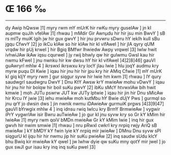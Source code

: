 # Œ 166 ‰
---
dy Awip hQwsw ]1] myry rwm mY mUrK hir rwKu myry guseIAw ] jn kI
aupmw quJih vfeIAw ]1] rhwau ] mMdir Gir Awnµdu hir hir jsu min
BwvY ] sB rs mITy muiK lgih jw hir gux gwvY ] hir jnu prvwru sDwru hY
iekIh kulI sBu jgqu CfwvY ]2] jo ikCu kIAw so hir kIAw hir kI
vifAweI ] hir jIA qyry qUM vrqdw hir pUj krweI ] hir Bgiq BMfwr
lhwiedw Awpy vrqweI ]3] lwlw hwit ivhwiJAw ikAw iqsu cqurweI ] jy
rwij bhwly qw hir gulwmu GwsI kau hir nwmu kFweI ] jnu nwnku hir kw
dwsu hY hir kI vifAweI ]4]2]8]46] gauVI guAwryrI mhlw 4 ]
ikrswxI ikrswxu kry locY jIau lwie ] hlu joqY audmu kry myrw puqu DI Kwie
] iqau hir jnu hir hir jpu kry hir AMiq Cfwie ]1] mY mUrK kI giq
kIjY myry rwm ] gur siqgur syvw hir lwie hm kwm ]1] rhwau ] lY qury
saudwgrI saudwgru DwvY ] Dnu KtY Awsw krY mwieAw mohu vDwvY ] iqau hir
jnu hir hir bolqw hir boil suKu pwvY ]2] ibKu sMcY htvwxIAw bih hwit
kmwie ] moh JUTu pswrw JUT kw JUTy lptwie ] iqau hir jin hir Dnu
sMicAw hir Krcu lY jwie ]3] iehu mwieAw moh kutMbu hY Bwie dUjY Pws ]
gurmqI so jnu qrY jo dwsin dws ] jin nwnik nwmu iDAwieAw gurmuiK
prgws ]4]3]9]47] gauVI bYrwgix mhlw 4 ] inq idnsu rwiq lwlcu
kry BrmY BrmwieAw ] vygwir iPrY vygwrIAw isir Bwru auTwieAw ] jo gur
kI jnu syvw kry so Gr kY kMim hir lwieAw ]1] myry rwm qoiV bMDn mwieAw
Gr kY kMim lwie ] inq hir gux gwvh hir nwim smwie ]1] rhwau ] nru
pRwxI cwkrI kry nrpiq rwjy AriQ sB mwieAw ] kY bMDY kY fwin lyie kY
nrpiq mir jwieAw ] DMnu Dnu syvw sPl siqgurU kI ijqu hir hir nwmu
jip hir suKu pwieAw ]2] inq saudw sUdu kIcY bhu Bwiq kir mwieAw kY
qweI ] jw lwhw dyie qw suKu mny qotY mir jweI ] jo gux swJI gur isau kry
inq inq suKu pweI ]3]
####
